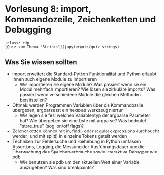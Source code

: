 # Vorlesung 8: import, Kommandozeile, Zeichenketten und Debugging

```{admonition} Hier geht zum Quiz...
:class: tip
[Quiz zum Thema "Strings"](jupyterquiz/quiz_strings)

```

## Was Sie wissen sollten
* import erweitert die Standard-Python Funktionalität und Python erlaubt Ihnen auch eigene Module zu importieren
    * Wie importieren sie eigene Module? Was passiert wenn sie ein Modul mehrfach importieren? Wie lösen sie zirkuläre imports? Was passiert wenn verschiedene Module die gleichen Methoden bereitstellen?
* Oftmals werden Programmen Variablen über die Kommandozeile übergeben, argparse ist ein flexibles Werkzeug hierfür
    * Wie legen sie fest welchen Variablentyp der argparse Parameter hat? Wie übergeben sie eine Liste mit argparse? Was bedeutet "store_true" (sog. on/off flags)?
* Zeichenketten können mit in, find() oder regular expressions durchsucht werden, und mit split() in einzelne Tokens geteilt werden
* Techniken zur Fehlersuche und -behebung in Python umfassen Assertions, Logging, die Messung der Ausführungsdauer und die Überwachung des Speicherverbrauchs sowie interaktive Debugger wie pdb
    * Wie benutzen sie pdb um den aktuellen Wert einer Variable auszugeben? Was sind breakpoints? 
